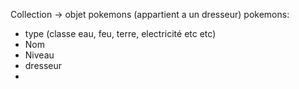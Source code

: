 Collection -> objet pokemons (appartient a un dresseur)
pokemons: 
- type (classe eau, feu, terre, electricité etc etc)
- Nom
- Niveau
- dresseur
- 
